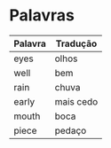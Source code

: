 # Palavras

|  Palavra |  Tradução |
|----------|--------------|
|   eyes   |     olhos    |
|   well   |     bem      |
|   rain   |     chuva    |
|   early  |   mais cedo  |
|   mouth  |    boca      |
|   piece  |    pedaço    |
